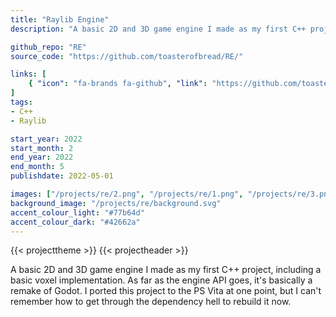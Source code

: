 ```yaml
---
title: "Raylib Engine"
description: "A basic 2D and 3D game engine I made as my first C++ project, including a basic voxel implementation. Basically a remake of Godot as far as the engine API goes."

github_repo: "RE"
source_code: "https://github.com/toasterofbread/RE/"

links: [
    { "icon": "fa-brands fa-github", "link": "https://github.com/toasterofbread/RE/", "label": "Repository" }
]
tags:
- C++
- Raylib

start_year: 2022
start_month: 2
end_year: 2022
end_month: 5
publishdate: 2022-05-01

images: ["/projects/re/2.png", "/projects/re/1.png", "/projects/re/3.png", "/projects/re/0.gif"]
background_image: "/projects/re/background.svg"
accent_colour_light: "#77b64d"
accent_colour_dark: "#42662a"
---
```


{{< projecttheme >}}
{{< projectheader >}}

A basic 2D and 3D game engine I made as my first C++ project, including a basic voxel implementation.
As far as the engine API goes, it's basically a remake of Godot.
I ported this project to the PS Vita at one point, but I can't remember how to get through the dependency hell to rebuild it now.
